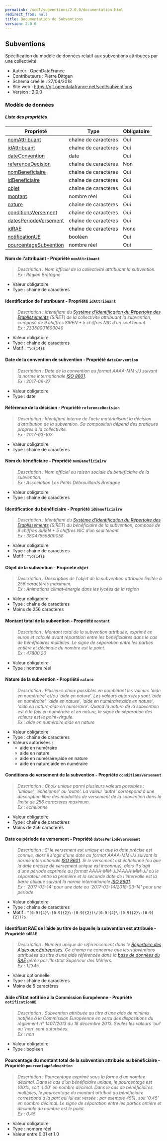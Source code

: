 ```yaml
---
permalink: /scdl/subventions/2.0.0/documentation.html
redirect_from: null
title: Documentation de Subventions
version: 2.0.0
---
```


## Subventions

Spécification du modèle de données relatif aux subventions attribuées par une collectivité

- Auteur : OpenDataFrance
- Contributeurs : Pierre Dittgen
- Schéma créé le : 27/04/2018
- Site web : https://git.opendatafrance.net/scdl/subventions
- Version : 2.0.0

### Modèle de données


##### Liste des propriétés
| Propriété | Type | Obligatoire |
| -- | -- | -- |
| [nomAttribuant](#nom-de-l'attribuant---propriété-nomattribuant) | chaîne de caractères  | Oui |
| [idAttribuant](#identification-de-l'attribuant---propriété-idattribuant) | chaîne de caractères  | Oui |
| [dateConvention](#date-de-la-convention-de-subvention---propriété-dateconvention) | date  | Oui |
| [referenceDecision](#référence-de-la-décision---propriété-referencedecision) | chaîne de caractères  | Non |
| [nomBeneficiaire](#nom-du-bénéficiaire---propriété-nombeneficiaire) | chaîne de caractères  | Oui |
| [idBeneficiaire](#identification-du-bénéficiaire---propriété-idbeneficiaire) | chaîne de caractères  | Oui |
| [objet](#objet-de-la-subvention---propriété-objet) | chaîne de caractères  | Oui |
| [montant](#montant-total-de-la-subvention---propriété-montant) | nombre réel  | Oui |
| [nature](#nature-de-la-subvention---propriété-nature) | chaîne de caractères  | Oui |
| [conditionsVersement](#conditions-de-versement-de-la-subvention---propriété-conditionsversement) | chaîne de caractères  | Oui |
| [datesPeriodeVersement](#date-ou-période-de-versement---propriété-datesperiodeversement) | chaîne de caractères  | Oui |
| [idRAE](#identifiant-rae-de-l’aide-au-titre-de-laquelle-la-subvention-est-attribuée---propriété-idrae) | chaîne de caractères  | None |
| [notificationUE](#aide-d'etat-notifiée-à-la-commission-européenne---propriété-notificationue) | booléen  | Oui |
| [pourcentageSubvention](#pourcentage-du-montant-total-de-la-subvention-attribuée-au-bénéficiaire---propriété-pourcentagesubvention) | nombre réel  | Oui |

#### Nom de l'attribuant - Propriété `nomAttribuant`

> *Description : Nom officiel de la collectivité attribuant la subvention.<br/>Ex : Région Bretagne*
- Valeur obligatoire
- Type : chaîne de caractères

#### Identification de l'attribuant - Propriété `idAttribuant`

> *Description : Identifiant du [Système d'Identification du Répertoire des Etablissements](https://fr.wikipedia.org/wiki/Syst%C3%A8me_d%27identification_du_r%C3%A9pertoire_des_%C3%A9tablissements) (SIRET) de la collectivité attribuant la subvention, composé de 9 chiffres SIREN + 5 chiffres NIC d’un seul tenant.<br/>Ex : 23350001600040*
- Valeur obligatoire
- Type : chaîne de caractères
- Motif : `^\d{14}$`

#### Date de la convention de subvention - Propriété `dateConvention`

> *Description : Date de la convention au format AAAA-MM-JJ suivant la norme internationale [ISO 8601](https://fr.wikipedia.org/wiki/ISO_8601).<br/>Ex : 2017-06-27*
- Valeur obligatoire
- Type : date

#### Référence de la décision - Propriété `referenceDecision`

> *Description : Identifiant interne de l’acte matérialisant la décision d’attribution de la subvention. Sa composition dépend des pratiques propres à la collectivité.<br/>Ex : 2017-03-103*
- Valeur obligatoire
- Type : chaîne de caractères

#### Nom du bénéficiaire - Propriété `nomBeneficiaire`

> *Description : Nom officiel ou raison sociale du bénéficiaire de la subvention.<br/>Ex : Association Les Petits Débrouillards Bretagne*
- Valeur obligatoire
- Type : chaîne de caractères

#### Identification du bénéficiaire - Propriété `idBeneficiaire`

> *Description : Identifiant du [Système d'Identification du Répertoire des Etablissements](https://fr.wikipedia.org/wiki/Syst%C3%A8me_d%27identification_du_r%C3%A9pertoire_des_%C3%A9tablissements) (SIRET) du bénéficiaire de la subvention, composé de 9 chiffres SIREN + 5 chiffres NIC d’un seul tenant.<br/>Ex : 38047555800058*
- Valeur obligatoire
- Type : chaîne de caractères
- Motif : `^\d{14}$`

#### Objet de la subvention - Propriété `objet`

> *Description : Description de l'objet de la subvention attribuée limitée à 256 caractères maximum.<br/>Ex : Animations climat-énergie dans les lycées de la région*
- Valeur obligatoire
- Type : chaîne de caractères
- Moins de 256 caractères

#### Montant total de la subvention - Propriété `montant`

> *Description : Montant total de la subvention attribuée, exprimé en euros et calculé avant répartition entre les bénéficiaires dans le cas de bénéficaires multiples. Le signe de séparation entre les parties entière et décimale du nombre est le point.<br/>Ex : 47800.20*
- Valeur obligatoire
- Type : nombre réel

#### Nature de la subvention - Propriété `nature`

> *Description : Plusieurs choix possibles en combinant les valeurs 'aide en numéraire' et/ou 'aide en nature'. Les valeurs autorisées sont 'aide en numéraire', 'aide en nature', 'aide en numéraire;aide en nature', 'aide en nature;aide en numéraire'. Quand la nature de la subvention est à la fois en numéraire et en nature, le signe de séparation des valeurs est le point-virgule.<br/>Ex : aide en numéraire;aide en nature*
- Valeur obligatoire
- Type : chaîne de caractères
- Valeurs autorisées : 
    - aide en numéraire
    - aide en nature
    - aide en numéraire;aide en nature
    - aide en nature;aide en numéraire

#### Conditions de versement de la subvention - Propriété `conditionsVersement`

> *Description : Choix unique parmi plusieurs valeurs possibles : 'unique', 'échelonné' ou 'autre'. La valeur 'autre' correspond à une description libre des modalités de versement de la subvention dans la limite de 256 caractères maximum.<br/>Ex : échelonné*
- Valeur obligatoire
- Type : chaîne de caractères
- Moins de 256 caractères

#### Date ou période de versement - Propriété `datesPeriodeVersement`

> *Description : Si le versement est unique et que la date précise est connue, alors il s'agit d'une date au format AAAA-MM-JJ suivant la norme internationale [ISO 8601](https://fr.wikipedia.org/wiki/ISO_8601). Si le versement est échelonné (ou que la date précise de versement unique est inconnue), alors il s'agit d'une période exprimée au format AAAA-MM-JJ/AAAA-MM-JJ où le séparateur entre la première et la seconde date de l'intervalle est la barre oblique suivant la norme internationale [ISO 8601](https://fr.wikipedia.org/wiki/ISO_8601).<br/>Ex : '2017-03-14' pour une date ou '2017-03-14/2018-03-14' pour une période*
- Valeur obligatoire
- Type : chaîne de caractères
- Motif : `^[0-9]{4}\-[0-9]{2}\-[0-9]{2}(\/[0-9]{4}\-[0-9]{2}\-[0-9]{2})?$`

#### Identifiant RAE de l’aide au titre de laquelle la subvention est attribuée - Propriété `idRAE`

> *Description : Numéro unique de référencement dans le [Répertoire des Aides aux Entreprises](https://aides-entreprises.fr/). Ce champ ne concerne que les subventions attribuées au titre d’une aide référencée dans la [base de données du RAE](https://data.aides-entreprises.fr/documentation) gérée par l'Institut Supérieur des Métiers.<br/>Ex : 12345*
- Valeur optionnelle
- Type : chaîne de caractères
- Moins de 5 caractères

#### Aide d'Etat notifiée à la Commission Européenne - Propriété `notificationUE`

> *Description : Subvention attribuée au titre d’une aide de minimis notifiée à la Commission Européenne en vertu des dispositions du règlement n° 1407/2013 du 18 décembre 2013. Seules les valeurs 'oui' ou 'non' sont autorisées.<br/>Ex : non*
- Valeur obligatoire
- Type : booléen

#### Pourcentage du montant total de la subvention attribuée au bénéficiaire - Propriété `pourcentageSubvention`

> *Description : Pourcentage exprimé sous la forme d'un nombre décimal. Dans le cas d’un bénéficiaire unique, le pourcentage est 100%, soit '1.00' en nombre décimal. Dans le cas de bénéficiaires multiples, le pourcentage du montant attribué au bénéficiaire correspond à la part qui lui est versée : par exemple 45%, soit '0.45' en nombre décimal. Le signe de séparation entre les parties entière et décimale du nombre est le point.<br/>Ex : 0.45*
- Valeur obligatoire
- Type : nombre réel
- Valeur entre 0.01 et 1.0